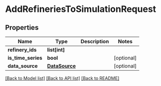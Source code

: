 # AddRefineriesToSimulationRequest

## Properties
Name | Type | Description | Notes
------------ | ------------- | ------------- | -------------
**refinery_ids** | **list[int]** |  | 
**is_time_series** | **bool** |  | [optional] 
**data_source** | [**DataSource**](DataSource.md) |  | [optional] 

[[Back to Model list]](../README.md#documentation-for-models) [[Back to API list]](../README.md#documentation-for-api-endpoints) [[Back to README]](../README.md)

